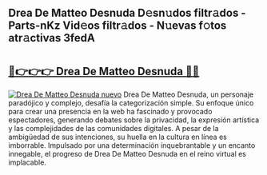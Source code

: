 ## Drea De Matteo Desnuda D𝚎sn𝚞dos filtr𝚊dos - Parts-nKz Vid𝚎os filtr𝚊dos - N𝚞evas f𝚘tos atr𝚊ctivas 3fedA

# <h2><a href="http://mb4n73.tromn.icu/?c=Drea+De+Matteo+Desnuda">🔗👉👉👉 Drea De Matteo Desnuda 🔗🔗</a></h2>

[![Drea De Matteo Desnuda nuevo](https://i.imgur.com/pEAQMta.gif)](http://mb4n73.tromn.icu/?c=Drea+De+Matteo+Desnuda)
Drea De Matteo Desnuda, un personaje paradójico y complejo, desafía la categorización simple. Su enfoque único para crear una presencia en la web ha fascinado y provocado espectadores, generando debates sobre la privacidad, la expresión artística y las complejidades de las comunidades digitales. A pesar de la ambigüedad de sus intenciones, su huella en la cultura en línea es imborrable. Impulsado por una determinación inquebrantable y un encanto innegable, el progreso de Drea De Matteo Desnuda en el reino virtual es implacable.
